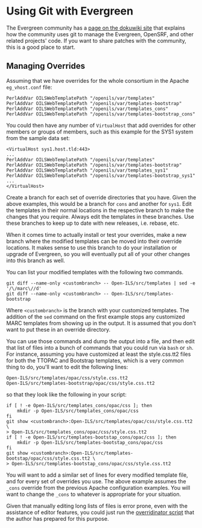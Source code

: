 # Using Git with Evergreen #

The Evergreen community has a [page on the dokuwiki
site](https://wiki.evergreen-ils.org/doku.php?id=dev:git) that
explains how the community uses git to manage the Evergreen, OpenSRF,
and other related projects' code.  If you want to share patches with
the community, this is a good place to start.

## Managing Overrides ##

Assuming that we have overrides for the whole consortium in the Apache
`eg_vhost.conf` file:

    PerlAddVar OILSWebTemplatePath "/openils/var/templates"
    PerlAddVar OILSWebTemplatePath "/openils/var/templates-bootstrap"
    PerlAddVar OILSWebTemplatePath "/openils/var/templates_cons"
    PerlAddVar OILSWebTemplatePath "/openils/var/templates-bootstrap_cons"

You could then have any number of `VirtualHost` that add overrides for
other members or groups of members, such as this example for the SYS1
system from the sample data set:

    <VirtualHost sys1.host.tld:443>
    ...
    PerlAddVar OILSWebTemplatePath "/openils/var/templates"
    PerlAddVar OILSWebTemplatePath "/openils/var/templates-bootstrap"
    PerlAddVar OILSWebTemplatePath "/openils/var/templates_sys1"
    PerlAddVar OILSWebTemplatePath "/openils/var/templates-bootstrap_sys1"
    ...
    </VirtualHost>

Create a branch for each set of override directories that you have.
Given the above examples, this would be a branch for `cons` and another
for `sys1`.  Edit the templates in their normal locations in the
respective branch to make the changes that you require.  Always edit
the templates in these branches.  Use these branches to keep up to
date with new releases, i.e. rebase, etc.

When it comes time to actually install or test your overrides, make a
new branch where the modified templates can be moved into their
override locations.  It makes sense to use this branch to do your
installation or upgrade of Evergreen, so you will eventually put all
of your other changes into this branch as well.

You can list your modified templates with the following two commands.


    git diff --name-only <custombranch> -- Open-ILS/src/templates | sed -e '/\/marc\//d'
    git diff --name-only <custombranch> -- Open-ILS/src/templates-bootstrap

Where `<custombranch>` is the branch with your customized templates.
The addition of the `sed` command on the first example stops any
customized MARC templates from showing up in the output.  It is assumed
that you don't want to put these in an override directory.

You can use those commands and dump the output into a file, and then
edit that list of files into a bunch of commands that you could run
via `bash` or `sh`.  For instance, assuming you have customized at
least the style.css.tt2 files for both the TTOPAC and Bootstrap
templates, which is a very common thing to do, you'll want to edit the
following lines:

    Open-ILS/src/templates/opac/css/style.css.tt2
    Open-ILS/src/templates-bootstrap/opac/css/style.css.tt2

so that they look like the following in your script:

    if [ ! -e Open-ILS/src/templates_cons/opac/css ]; then
        mkdir -p Open-ILS/src/templates_cons/opac/css
    fi
    git show <custombranch>:Open-ILS/src/templates/opac/css/style.css.tt2 \
    > Open-ILS/src/templates_cons/opac/css/style.css.tt2
    if [ ! -e Open-ILS/src/templates-bootstap_cons/opac/css ]; then
        mkdir -p Open-ILS/src/templates-bootstap_cons/opac/css
    fi
    git show <custombranch>:Open-ILS/src/templates-bootstap/opac/css/style.css.tt2 \
    > Open-ILS/src/templates-bootstap_cons/opac/css/style.css.tt2

You will want to add a similar set of lines for every modified
template file, and for every set of overrides you use.  The above
example assumes the `_cons` override from the previous Apache
configuration examples.  You will want to change the `_cons` to
whatever is appropriate for your situation.

Given that manually editing long lists of files is error prone, even
with the assistance of editor features, you could just run the
[overridinator script](../Examples/overridinator) that the author has
prepared for this purpose.

